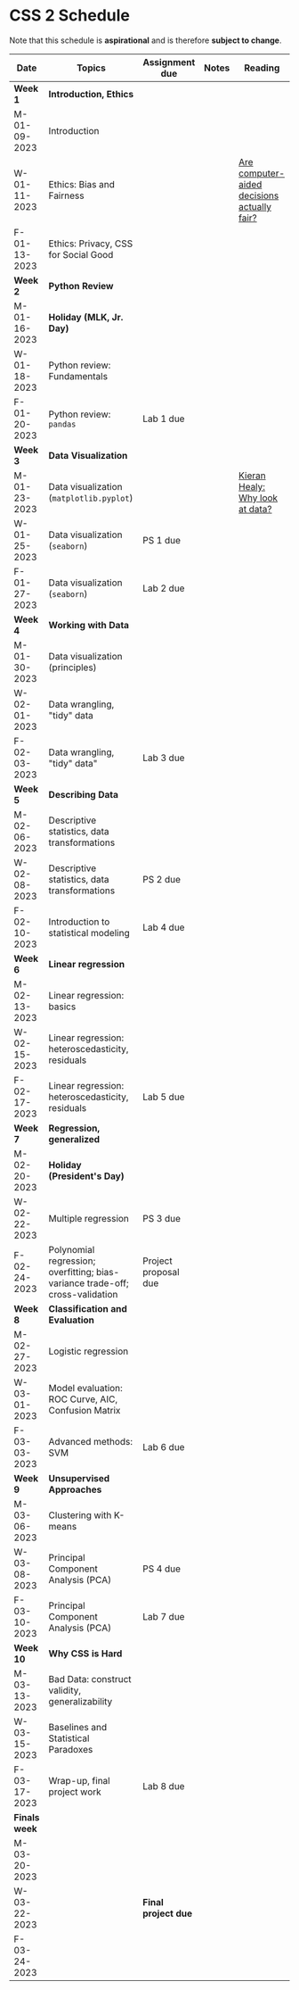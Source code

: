 # CSS 2 Schedule

Note that this schedule is **aspirational** and is therefore **subject to change**.

| Date | Topics | Assignment due | Notes | Reading |
| ---- | ------ | -------------- | ----- | ------- |
| **Week 1** | **Introduction, Ethics** | | | |
| M-01-09-2023 | Introduction | | | |
| W-01-11-2023 | Ethics: Bias and Fairness | | | [Are computer-aided decisions actually fair?](https://www.bu.edu/articles/2018/algorithmic-fairness/)|
| F-01-13-2023 | Ethics: Privacy, CSS for Social Good | | | |
| **Week 2** | **Python Review** | | | |
| M-01-16-2023 | **Holiday (MLK, Jr. Day)** |  | | |
| W-01-18-2023 | Python review: Fundamentals | | | |
| F-01-20-2023 | Python review: `pandas` | Lab 1 due | | |
| **Week 3** | **Data Visualization** | | | |
| M-01-23-2023 | Data visualization (`matplotlib.pyplot`) | | | [Kieran Healy: Why look at data?](https://socviz.co/lookatdata.html#why-look-at-data)|
| W-01-25-2023 | Data visualization (`seaborn`) | PS 1 due | | |
| F-01-27-2023 | Data visualization (`seaborn`) | Lab 2 due | | |
| **Week 4** | **Working with Data** | | | |
| M-01-30-2023 | Data visualization (principles) | | | |
| W-02-01-2023 | Data wrangling, "tidy" data | | | |
| F-02-03-2023 | Data wrangling, "tidy" data"| Lab 3 due | | |
| **Week 5** | **Describing Data** | | | |
| M-02-06-2023 | Descriptive statistics, data transformations | | | |
| W-02-08-2023 | Descriptive statistics, data transformations | PS 2 due | | |
| F-02-10-2023 | Introduction to statistical modeling | Lab 4 due | | |
| **Week 6** | **Linear regression** | | | |
| M-02-13-2023 | Linear regression: basics | | | |
| W-02-15-2023 | Linear regression: heteroscedasticity, residuals | | | |
| F-02-17-2023 | Linear regression: heteroscedasticity, residuals | Lab 5 due | | |
| **Week 7** | **Regression, generalized** | | | |
| M-02-20-2023 | **Holiday (President's Day)** | | | |
| W-02-22-2023 | Multiple regression | PS 3 due | | |
| F-02-24-2023 | Polynomial regression; overfitting; bias-variance trade-off; cross-validation | Project proposal due | | |
| **Week 8** | **Classification and Evaluation** | | | |
| M-02-27-2023 | Logistic regression | | | |
| W-03-01-2023 | Model evaluation: ROC Curve, AIC, Confusion Matrix| | | |
| F-03-03-2023 | Advanced methods: SVM | Lab 6 due | | |
| **Week 9** | **Unsupervised Approaches** | | | |
| M-03-06-2023 | Clustering with K-means | | | |
| W-03-08-2023 | Principal Component Analysis (PCA) | PS 4 due | | |
| F-03-10-2023 | Principal Component Analysis (PCA) | Lab 7 due | | |
| **Week 10** | **Why CSS is Hard** | | | |
| M-03-13-2023 | Bad Data: construct validity, generalizability | | | |
| W-03-15-2023 | Baselines and Statistical Paradoxes |  | | |
| F-03-17-2023 | Wrap-up, final project work | Lab 8 due | | |
| **Finals week** | | | | |
| M-03-20-2023 |  | | | |
| W-03-22-2023 |  | **Final project due** | | |
| F-03-24-2023 |  | | | |
